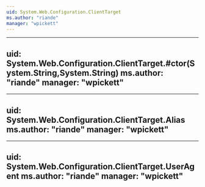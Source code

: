 ```yaml
---
uid: System.Web.Configuration.ClientTarget
ms.author: "riande"
manager: "wpickett"
---
```


---
uid: System.Web.Configuration.ClientTarget.#ctor(System.String,System.String)
ms.author: "riande"
manager: "wpickett"
---

---
uid: System.Web.Configuration.ClientTarget.Alias
ms.author: "riande"
manager: "wpickett"
---

---
uid: System.Web.Configuration.ClientTarget.UserAgent
ms.author: "riande"
manager: "wpickett"
---
